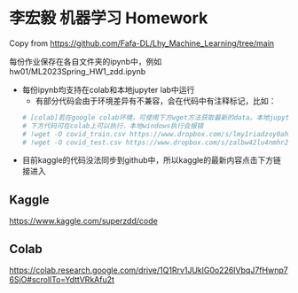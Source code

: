 # 李宏毅 机器学习 Homework
Copy from https://github.com/Fafa-DL/Lhy_Machine_Learning/tree/main

每份作业保存在各自文件夹的ipynb中，例如hw01/ML2023Spring_HW1_zdd.ipynb

- 每份ipynb均支持在colab和本地jupyter lab中运行
    - 有部分代码会由于环境差异有不兼容，会在代码中有注释标记，比如：
    ```python
    # [colab]若在google colab环境，可使用下方wget方法获取最新的data。本地jupyter lab环境会报错
    # 下方代码可在colab上可以执行，本地windows执行会报错
    # !wget -O covid_train.csv https://www.dropbox.com/s/lmy1riadzoy0ahw/covid.train.csv?dl=0
    # !wget -O covid_test.csv https://www.dropbox.com/s/zalbw42lu4nmhr2/covid.test.csv?dl=0
    ```
- 目前kaggle的代码没法同步到github中，所以kaggle的最新内容点击下方链接进入

## Kaggle

https://www.kaggle.com/superzdd/code

## Colab

https://colab.research.google.com/drive/1Q1Rrv1JUklG0o226IVbqJ7fHwnp76SjO#scrollTo=YdttVRkAfu2t
